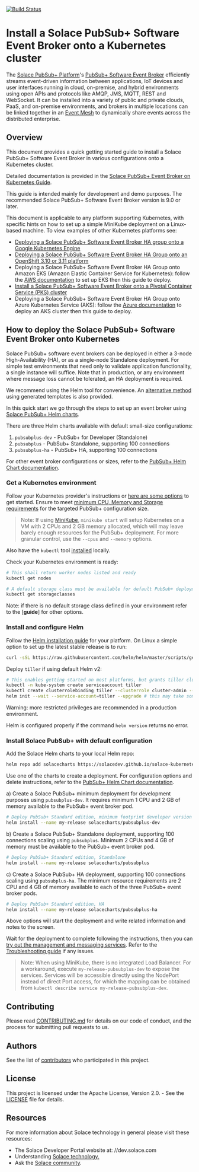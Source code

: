 [![Build Status](https://travis-ci.org/SolaceProducts/solace-kubernetes-quickstart.svg?branch=master)](https://travis-ci.org/SolaceProducts/solace-kubernetes-quickstart)

# Install a Solace PubSub+ Software Event Broker onto a Kubernetes cluster

The [Solace PubSub+ Platform](https://solace.com/products/platform/)'s [PubSub+ Software Event Broker](https://solace.com/products/event-broker/software/) efficiently streams event-driven information between applications, IoT devices and user interfaces running in cloud, on-premise, and hybrid environments using open APIs and protocols like AMQP, JMS, MQTT, REST and WebSocket. It can be installed into a variety of public and private clouds, PaaS, and on-premise environments, and brokers in multiple locations can be linked together in an [Event Mesh](https://solace.com/what-is-an-event-mesh/) to dynamically share events across the distributed enterprise.

## Overview

This document provides a quick getting started guide to install a Solace PubSub+ Software Event Broker in various configurations onto a Kubernetes cluster.

Detailed documentation is provided in the [Solace PubSub+ Event Broker on Kubernetes Guide](docs/PubSubPlusK8SDeployment.md).

This guide is intended mainly for development and demo purposes. The recommended Solace PubSub+ Software Event Broker version is 9.0 or later.

This document is applicable to any platform supporting Kubernetes, with specific hints on how to set up a simple MiniKube deployment on a Linux-based machine. To view examples of other Kubernetes platforms see:

- [Deploying a Solace PubSub+ Software Event Broker HA group onto a Google Kubernetes Engine](//github.com/SolaceProducts/solace-gke-quickstart )
- [Deploying a Solace PubSub+ Software Event Broker HA Group onto an OpenShift 3.10 or 3.11 platform](//github.com/SolaceProducts/solace-openshift-quickstart )
- Deploying a Solace PubSub+ Software Event Broker HA Group onto Amazon EKS (Amazon Elastic Container Service for Kubernetes): follow the [AWS documentation](//docs.aws.amazon.com/eks/latest/userguide/getting-started.html ) to set up EKS then this guide to deploy.
- [Install a Solace PubSub+ Software Event Broker onto a Pivotal Container Service (PKS) cluster](//github.com/SolaceProducts/solace-pks )
- Deploying a Solace PubSub+ Software Event Broker HA Group onto Azure Kubernetes Service (AKS): follow the [Azure documentation](//docs.microsoft.com/en-us/azure/aks/ ) to deploy an AKS cluster then this guide to deploy.

## How to deploy the Solace PubSub+ Software Event Broker onto Kubernetes

Solace PubSub+ software event brokers can be deployed in either a 3-node High-Availability (HA), or as a single-node Standalone deployment. For simple test environments that need only to validate application functionality, a single instance will suffice. Note that in production, or any environment where message loss cannot be tolerated, an HA deployment is required.

We recommend using the Helm tool for convenience. An [alternative method](docs/PubSubPlusK8SDeployment.md#alternative-deployment-with-generating-templates-for-the-kubernetes-kubectl-tool) using generated templates is also provided.

In this quick start we go through the steps to set up an event broker using [Solace PubSub+ Helm charts](//hub.helm.sh/charts/solace).

There are three Helm charts available with default small-size configurations:
1.	`pubsubplus-dev` - PubSub+ for Developer (Standalone)
2.	`pubsubplus` - PubSub+ Standalone, supporting 100 connections
3.	`pubsubplus-ha` - PubSub+ HA, supporting 100 connections

For other event broker configurations or sizes, refer to the [PubSub+ Helm Chart documentation](https://github.com/SolaceDev/solace-kubernetes-quickstart/tree/HelmReorg/pubsubplus).

### Get a Kubernetes environment

Follow your Kubernetes provider's instructions or [here are some options](https://kubernetes.io/docs/setup/) to get started. Ensure to meet [minimum CPU, Memory and Storage requirements](docs/PubSubPlusK8SDeployment.md#cpu-and-memory-requirements) for the targeted PubSub+ configuration size.
> Note: If using [MiniKube](https://kubernetes.io/docs/setup/learning-environment/minikube/), `minikube start` will setup Kubernetes on a VM with 2 CPUs and 2 GB memory allocated, which will may leave barely enough resources for the PubSub+ deployment. For more granular control, use the `--cpus` and `--memory` options.

Also have the `kubectl` tool [installed](https://kubernetes.io/docs/tasks/tools/install-kubectl/) locally.

Check your Kubernetes environment is ready:
```bash
# This shall return worker nodes listed and ready
kubectl get nodes

# A default storage class must be available for default PubSub+ deployment configuration
kubectl get storageclasses
```

Note: if there is no default storage class defined in your environment refer to the [**guide**] for other options.

### Install and configure Helm

Follow the [Helm installation guide](https://helm.sh/docs/using_helm/#installing-the-helm-client) for your platform.
On Linux a simple option to set up the latest stable release is to run:
```bash
curl -sSL https://raw.githubusercontent.com/helm/helm/master/scripts/get | bash
```

Deploy `tiller` if using default Helm v2:
```bash
# This enables getting started on most platforms, but grants tiller cluster-admin privileges
kubectl -n kube-system create serviceaccount tiller
kubectl create clusterrolebinding tiller --clusterrole cluster-admin --serviceaccount=kube-system:tiller
helm init --wait --service-account=tiller --upgrade # this may take some time
```
Warning: more restricted privileges are recommended in a production environment.

Helm is configured properly if the command `helm version` returns no error.

### Install Solace PubSub+ with default configuration

Add the Solace Helm charts to your local Helm repo:
```bash
helm repo add solacecharts https://solacedev.github.io/solace-kubernetes-quickstart/helm-charts
```

Use one of the charts to create a deployment. For configuration options and delete instructions, refer to the [PubSub+ Helm Chart documentation](https://github.com/SolaceDev/solace-kubernetes-quickstart/tree/HelmReorg/pubsubplus).

a) Create a Solace PubSub+ minimum deployment for development purposes using `pubsubplus-dev`. It requires minimum 1 CPU and 2 GB of memory available to the PubSub+ event broker pod.
```bash
# Deploy PubSub+ Standard edition, minimum footprint developer version
helm install --name my-release solacecharts/pubsubplus-dev
```

b) Create a Solace PubSub+ Standalone deployment, supporting 100 connections scaling using `pubsubplus`. Minimum 2 CPUs and 4 GB of memory must be available to the PubSub+ event broker pod.
```bash
# Deploy PubSub+ Standard edition, Standalone
helm install --name my-release solacecharts/pubsubplus
```

c) Create a Solace PubSub+ HA deployment, supporting 100 connections scaling using `pubsubplus-ha`. The minimum resource requirements are 2 CPU and 4 GB of memory available to each of the three PubSub+ event broker pods.
```bash
# Deploy PubSub+ Standard edition, HA
helm install --name my-release solacecharts/pubsubplus-ha
```

Above options will start the deployment and write related information and notes to the screen.

Wait for the deployment to complete following the instructions, then you can [try out the management and messaging services](docs/PubSubPlusK8SDeployment.md#validating-the-deployment). Refer to the [Troubleshooting guide](docs/PubSubPlusK8SDeployment.md#troubleshooting) if any issues.

> Note: When using MiniKube, there is no integrated Load Balancer. For a workaround, execute `my-release-pubsubplus-dev` to expose the services. Services will be accessible directly using the NodePort instead of direct Port access, for which the mapping can be obtained from `kubectl describe service my-release-pubsubplus-dev`.


## Contributing

Please read [CONTRIBUTING.md](CONTRIBUTING.md) for details on our code of conduct, and the process for submitting pull requests to us.

## Authors

See the list of [contributors](//github.com/SolaceProducts/solace-kubernetes-quickstart/graphs/contributors) who participated in this project.

## License

This project is licensed under the Apache License, Version 2.0. - See the [LICENSE](LICENSE) file for details.

## Resources

For more information about Solace technology in general please visit these resources:

- The Solace Developer Portal website at: //dev.solace.com
- Understanding [Solace technology.](//dev.solace.com/tech/)
- Ask the [Solace community](//dev.solace.com/community/).

